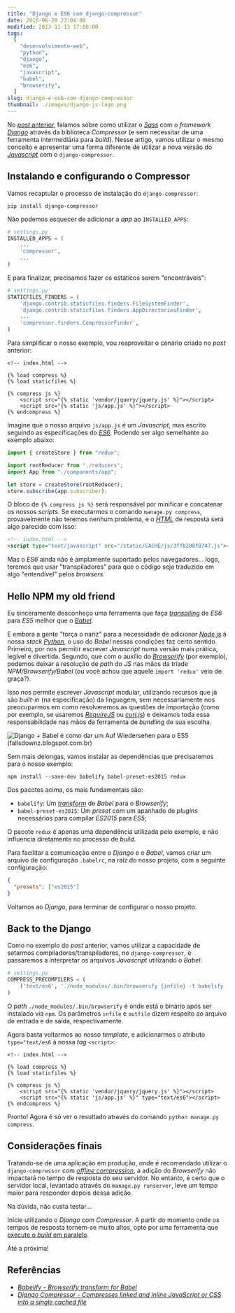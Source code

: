 ```yaml
---
title: "Django e ES6 com django-compressor"
date: 2016-06-20 23:04:00
modified: 2023-11-13 17:06:00
tags:
  [
    "desenvolvimento-web",
    "python",
    "django",
    "es6",
    "javascript",
    "babel",
    "browserify",
  ]
slug: django-e-es6-com-django-compressor
thumbnail: ./images/django-js-logo.png
---
```


No [_post_ anterior](/2016/06/04/django-e-sass-com-django-compressor.html "Django e Sass com django-compressor"),
falamos sobre como utilizar o [_Sass_](/tag/sass.html "Leia mais sobre Sass")
com o _framework_ [_Django_](/tag/django.html "Leia mais sobre Django")
através da biblioteca _Compressor_ (e sem necessitar de uma
ferramenta intermediária para _build_). Nesse artigo, vamos utilizar
o mesmo conceito e apresentar uma forma diferente de utilizar
a nova versão do [_Javascript_](/tag/javascript.html "Leia mais sobre Javascript")
com o `django-compressor`.

## Instalando e configurando o Compressor

Vamos recaptular o processo de instalação do `django-compressor`:

```text
pip install django-compressor
```

Não podemos esquecer de adicionar a _app_ ao `INSTALLED_APPS`:

```python
# settings.py
INSTALLED_APPS = (
    ...
    'compressor',
    ...
)
```

E para finalizar, precisamos fazer os estáticos serem "encontráveis":

```python
# settings.py
STATICFILES_FINDERS = (
    'django.contrib.staticfiles.finders.FileSystemFinder',
    'django.contrib.staticfiles.finders.AppDirectoriesFinder',
    ...
    'compressor.finders.CompressorFinder',
)
```

Para simplificar o nosso exemplo, vou reaproveitar o cenário criado no _post_
anterior:

```django-html
<!-- index.html -->

{% load compress %}
{% load staticfiles %}

{% compress js %}
    <script src="{% static 'vendor/jquery/jquery.js' %}"></script>
    <script src="{% static 'js/app.js' %}"></script>
{% endcompress %}
```

Imagine que o nosso arquivo `js/app.js` é um _Javascript_, mas escrito seguindo as
especificações do [_ES6_](/tag/es6.html "Leia mais sobre ES6"). Podendo ser algo
semelhante ao exemplo abaixo:

```javascript
import { createStore } from "redux";

import rootReducer from "./reducers";
import App from "./components/app";

let store = createStore(rootReducer);
store.subscribe(app.subscriber);
```

O bloco de `{% compress js %}` será responsável por minificar e concatenar os nossos _scripts_.
Se executarmos o comando `manage.py compress`, provavelmente não teremos nenhum problema,
e o [_HTML_](/tag/html.html "Leia mais sobre HTML") de resposta será algo parecido com isso:

```html
<!-- index.html -->
<script type="text/javascript" src="/static/CACHE/js/3ffb288f8747.js"></script>
```

Mas o _ES6_ ainda não é amplamente suportado pelos navegadores... logo, teremos
que usar "transpiladores" para que o código seja traduzido em algo "entendível" pelos _browsers_.

## Hello NPM my old friend

Eu sinceramente desconheço uma ferramenta que faça [_transpiling_](https://www.stevefenton.co.uk/2012/11/compiling-vs-transpiling/ "Compiling vs Transpiling")
de _ES6_ para _ES5_ melhor que o [_Babel_](https://babeljs.io/ "Use next generation JavaScript, today").

E embora a gente "torça o nariz" para a necessidade de adicionar [_Node.js_](/tag/node.html "Leia mais sobre Node")
à nossa _stack_ [_Python_](/tag/python.html "Leia mais sobre Python"), o uso do _Babel_ nessas condições faz
certo sentido. Primeiro, por nos permitir escrever _Javascript_
numa versão mais prática, legível e divertida. Segundo, que com o auxílio do
[_Browserify_](http://browserify.org/ "Browserify lets you require modules in the browser") (por exemplo),
podemos deixar a resolução de _path_ do _JS_ nas mãos da tríade _NPM/Browserify/Babel_
(ou você achou que aquele `import 'redux'` veio de graça?).

Isso nos permite escrever _Javascript_ modular, utilizando recursos que já são _built-in_
(na especificação) da linguagem, sem necessariamente nos preocuparmos em como resolveremos as
questões de importação (como por exemplo, se usaremos [_RequireJS_](http://requirejs.org/ "RequireJS is a JavaScript file and module loader")
ou [_curl.js_](https://github.com/cujojs/curl "curl.js is small, fast, extensible module loader"))
e deixamos toda essa responsabilidade nas mãos da ferramenta de _bundling_ de sua escolha.

![Django + Babel é como dar um Auf Wiedersehen para o ES5 (fallsdownz.blogspot.com.br)](/media/django-babel-auf-wiedersehen.png "Django + Babel é como dar um Auf Wiedersehen para o ES5 (fallsdownz.blogspot.com.br)")

Sem mais delongas, vamos instalar as dependências que precisaremos para o nosso exemplo:

```text
npm install --save-dev babelify babel-preset-es2015 redux
```

Dos pacotes acima, os mais fundamentais são:

- `babelify`: Um [_transform_](http://babeljs.io/docs/plugins/#transform "Babel plugins") de _Babel_ para o _Browserify_;
- `babel-preset-es2015`: Um _preset_ com um apanhado de _plugins_ necessários para compilar _ES2015_ para _ES5_;

O pacote `redux` é apenas uma dependência utilizada pelo exemplo, e não
influencia diretamente no processo de _build_.

Para facilitar a comunicação entre o _Django_ e o _Babel_, vamos criar um arquivo de configuração
`.babelrc`, na raíz do nosso projeto, com a seguinte configuração:

```json
{
  "presets": ["es2015"]
}
```

Voltamos ao _Django_, para terminar de configurar o nosso projeto.

## Back to the Django

Como no exemplo do _post_ anterior, vamos utilizar a capacidade de setarmos
compiladores/transpiladores, no `django-compressor`, e passaremos a interpretar
os arquivos _Javascript_ utilizando o _Babel_:

```python
# settings.py
COMPRESS_PRECOMPILERS = (
    ('text/es6', './node_modules/.bin/browserify {infile} -t babelify --outfile {outfile}'),
)
```

O _path_ `./node_modules/.bin/browserify` é onde está o binário após ser instalado
via `npm`. Os parâmetros `infile` e `outfile` dizem respeito ao arquivo de entrada e
de saída, respectivamente.

Agora basta voltarmos ao nosso _template_, e adicionarmos o atributo `type="text/es6` à
nossa _tag_ `<script>`:

```django-html
<!-- index.html -->

{% load compress %}
{% load staticfiles %}

{% compress js %}
    <script src="{% static 'vendor/jquery/jquery.js' %}"></script>
    <script src="{% static 'js/app.js' %}" type="text/es6"></script>
{% endcompress %}
```

Pronto! Agora é só ver o resultado através do comando `python manage.py compress`.

## Considerações finais

Tratando-se de uma aplicação em produção, onde é recomendado utilizar o `django-compressor`
com [_offline compression_](http://django-compressor.readthedocs.io/en/latest/scenarios/#offline-compression "Offline compression"),
a adição do _Browserify_ não impactará no tempo de resposta
do seu servidor. No entanto, é certo que o servidor local, levantado através do
`manage.py runserver`, leve um tempo maior para responder depois dessa adição.

Na dúvida, não custa testar...

Inicie utilizando o _Django_ com _Compressor_. A partir do momento onde os
tempos de resposta tornem-se muito altos, opte por uma ferramenta que
[execute o _build_ em paralelo](/2016/02/22/vivendo-sem-o-grunt.html "Vivendo sem o Grunt").

Até a próxima!

## Referências

- [_Babelify - Browserify transform for Babel_](https://github.com/babel/babelify)
- [_Django Compressor - Compresses linked and inline JavaScript or CSS into a single cached file_](https://django-compressor.readthedocs.io/en/latest/)
